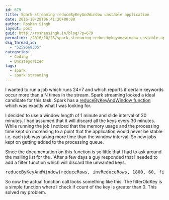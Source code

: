 ```yaml
---
id: 679
title: Spark streaming reduceByKeyAndWindow unstable application
date: 2016-10-28T06:41:26+00:00
author: Roshan Singh
layout: post
guid: http://roshansingh.in/blog/?p=679
permalink: /2016/10/28/spark-streaming-reducebykeyandwindow-unstable-application/
dsq_thread_id:
  - "5259568335"
categories:
  - Coding
  - Uncategorized
tags:
  - spark
  - spark streaming
---
```

I wanted to run a job which runs 24&#215;7 and which reports if certain keywords occur more than a N times in the stream. Spark streaming looked a ideal candidate for this task. Spark has a [reduceByKeyAndWindow function](http://spark.apache.org/docs/latest/streaming-programming-guide.html#window-operations) which was exactly what I was looking for.

I decided to use a window length of 1 minute and slide interval of 30 minutes. I had assumed that it will discard all the keys every 30 minutes. While running the job I noticed that the memory usage and the processing time kept on increasing to a point that the application would never be stable i.e. each job was taking more time than the window interval. So new jobs kept on getting added to the processing queue.

Since the documentation on this function is so little that I had to ask around the mailing list for the . After a few days a guy responded that I needed to add a filter function which will discard the unwanted keys.

<pre>reduceByKeyAndWindow(reduceRows, invReduceRows, 1800, 60, filterFunc=filterOldKeys)</pre>

So now the actual function call looks something like this. The filterOldKey is a simple function where I check if count of the key is greater than 0. This solved my problem.
